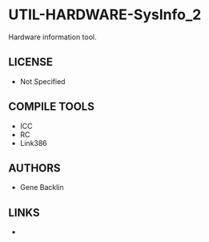 # UTIL-HARDWARE-SysInfo_2
Hardware information tool.

## LICENSE
* Not Specified

## COMPILE TOOLS
* ICC
* RC
* Link386
 
## AUTHORS
* Gene Backlin

## LINKS
* 
